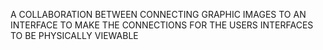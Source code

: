 A COLLABORATION BETWEEN CONNECTING GRAPHIC IMAGES TO AN INTERFACE TO MAKE THE CONNECTIONS FOR THE USERS INTERFACES TO BE PHYSICALLY VIEWABLE
